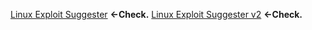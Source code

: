 [Linux Exploit Suggester](https://github.com/mzet-/linux-exploit-suggester) **<-Check.**
[Linux Exploit Suggester v2](https://github.com/jondonas/linux-exploit-suggester-2) **<-Check.**